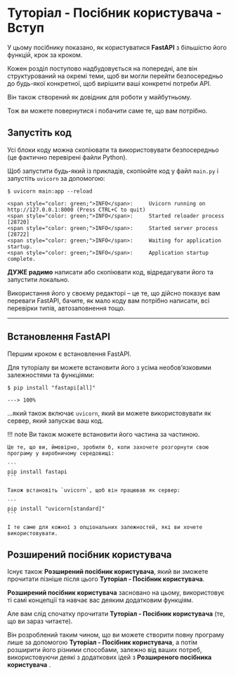 # Туторіал - Посібник користувача - Вступ

У цьому посібнику показано, як користуватися **FastAPI** з більшістю його функцій, крок за кроком.

Кожен розділ поступово надбудовується на попередні, але він структурований на окремі теми, щоб ви могли перейти безпосередньо до будь-якої конкретної, щоб вирішити ваші конкретні потреби API.

Він також створений як довідник для роботи у майбутньому.

Тож ви можете повернутися і побачити саме те, що вам потрібно.

## Запустіть код

Усі блоки коду можна скопіювати та використовувати безпосередньо (це фактично перевірені файли Python).

Щоб запустити будь-який із прикладів, скопіюйте код у файл `main.py` і запустіть `uvicorn` за допомогою:

<div class="termy">

```console
$ uvicorn main:app --reload

<span style="color: green;">INFO</span>:     Uvicorn running on http://127.0.0.1:8000 (Press CTRL+C to quit)
<span style="color: green;">INFO</span>:     Started reloader process [28720]
<span style="color: green;">INFO</span>:     Started server process [28722]
<span style="color: green;">INFO</span>:     Waiting for application startup.
<span style="color: green;">INFO</span>:     Application startup complete.
```

</div>

**ДУЖЕ радимо** написати або скопіювати код, відредагувати його та запустити локально.

Використання його у своєму редакторі – це те, що дійсно показує вам переваги FastAPI, бачите, як мало коду вам потрібно написати, всі перевірки типів, автозаповнення тощо.

---

## Встановлення FastAPI

Першим кроком є встановлення FastAPI.

Для туторіалу ви можете встановити його з усіма необов’язковими залежностями та функціями:

<div class="termy">

```console
$ pip install "fastapi[all]"

---> 100%
```

</div>

...який також включає `uvicorn`, який ви можете використовувати як сервер, який запускає ваш код.

!!! note
    Ви також можете встановити його частина за частиною.

    Це те, що ви, ймовірно, зробили б, коли захочете розгорнути свою програму у виробничому середовищі:

    ```
    pip install fastapi
    ```

    Також встановіть `uvicorn`, щоб він працював як сервер:

    ```
    pip install "uvicorn[standard]"
    ```

    І те саме для кожної з опціональних залежностей, які ви хочете використовувати.

## Розширений посібник користувача

Існує також **Розширений посібник користувача**, який ви зможете прочитати пізніше після цього **Туторіал - Посібник користувача**.

**Розширений посібник користувача** засновано на цьому, використовує ті самі концепції та навчає вас деяким додатковим функціям.

Але вам слід спочатку прочитати **Туторіал - Посібник користувача** (те, що ви зараз читаєте).

Він розроблений таким чином, що ви можете створити повну програму лише за допомогою **Туторіал - Посібник користувача**, а потім розширити його різними способами, залежно від ваших потреб, використовуючи деякі з додаткових ідей з **Розширеного посібника користувача** .
